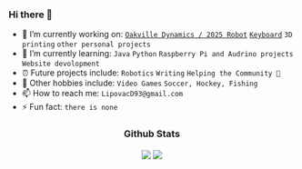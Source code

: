 ### Hi there 👋

- 🔭 I’m currently working on: [`Oakville Dynamics / 2025 Robot`](https://github.com/OakvilleDynamics/2025-Robot) [`Keyboard`](https://github.com/DLipovac93/Bosnian-Keyboard) `3D printing` `other personal projects`
- 🌱 I’m currently learning: `Java` `Python` `Raspberry Pi and Audrino projects` `Website devolopment`
- ⏰ Future projects include: `Robotics` `Writing` `Helping the Community 👀` 
- 🎉 Other hobbies include: `Video Games` `Soccer, Hockey, Fishing`
- 📫 How to reach me: `LipovacD93@gmail.com`
- ⚡ Fun fact: `there is none`

<h3 align="center">Github Stats</h2>
<p align=center>
  <div align=center>
    <picture>
      <source
        srcset="https://github-readme-stats.vercel.app/api?username=DLipovac93&theme=github_dark&show_icons=true&show=reviews,discussions_started,discussions_answered,prs_merged,prs_merged_percentage"
        media="(prefers-color-scheme: dark)"
      />
      <source
        srcset="https://github-readme-stats.vercel.app/api?username=DLipovac93&theme=default&show_icons=true&show=reviews,discussions_started,discussions_answered,prs_merged,prs_merged_percentage"
        media="(prefers-color-scheme: dark), (prefers-color-scheme: no-preference)"
      />
      <img align="center" src="https://github-readme-stats.vercel.app/api?username=DLipovac93&count_private=trueshow_icons=true" />
    </picture>
    <picture>
      <source
        srcset="https://github-readme-stats.vercel.app/api/top-langs/?username=DLipovac93&theme=github_dark"
        media="(prefers-color-scheme: dark)"
      />
      <source
        srcset="https://github-readme-stats.vercel.app/api/top-langs/?username=DLipovac93&theme=default"
        media="(prefers-color-scheme: dark), (prefers-color-scheme: no-preference)"
      />
      <img align="center" src="https://github-readme-stats.vercel.app/api/top-langs/?username=DLipovac93" />
    </picture>
